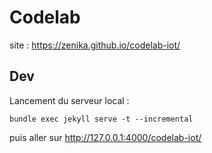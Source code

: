 # Codelab

site : https://zenika.github.io/codelab-iot/


## Dev

Lancement du serveur local :
```
bundle exec jekyll serve -t --incremental
```
puis aller sur http://127.0.0.1:4000/codelab-iot/